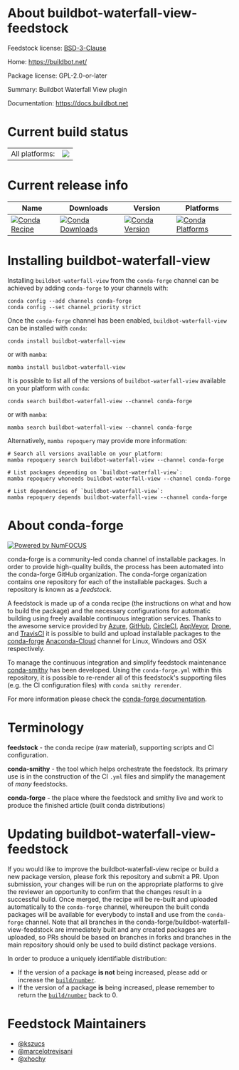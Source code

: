 About buildbot-waterfall-view-feedstock
=======================================

Feedstock license: [BSD-3-Clause](https://github.com/conda-forge/buildbot-waterfall-view-feedstock/blob/main/LICENSE.txt)

Home: https://buildbot.net/

Package license: GPL-2.0-or-later

Summary: Buildbot Waterfall View plugin

Documentation: https://docs.buildbot.net

Current build status
====================


<table><tr><td>All platforms:</td>
    <td>
      <a href="https://dev.azure.com/conda-forge/feedstock-builds/_build/latest?definitionId=7329&branchName=main">
        <img src="https://dev.azure.com/conda-forge/feedstock-builds/_apis/build/status/buildbot-waterfall-view-feedstock?branchName=main">
      </a>
    </td>
  </tr>
</table>

Current release info
====================

| Name | Downloads | Version | Platforms |
| --- | --- | --- | --- |
| [![Conda Recipe](https://img.shields.io/badge/recipe-buildbot--waterfall--view-green.svg)](https://anaconda.org/conda-forge/buildbot-waterfall-view) | [![Conda Downloads](https://img.shields.io/conda/dn/conda-forge/buildbot-waterfall-view.svg)](https://anaconda.org/conda-forge/buildbot-waterfall-view) | [![Conda Version](https://img.shields.io/conda/vn/conda-forge/buildbot-waterfall-view.svg)](https://anaconda.org/conda-forge/buildbot-waterfall-view) | [![Conda Platforms](https://img.shields.io/conda/pn/conda-forge/buildbot-waterfall-view.svg)](https://anaconda.org/conda-forge/buildbot-waterfall-view) |

Installing buildbot-waterfall-view
==================================

Installing `buildbot-waterfall-view` from the `conda-forge` channel can be achieved by adding `conda-forge` to your channels with:

```
conda config --add channels conda-forge
conda config --set channel_priority strict
```

Once the `conda-forge` channel has been enabled, `buildbot-waterfall-view` can be installed with `conda`:

```
conda install buildbot-waterfall-view
```

or with `mamba`:

```
mamba install buildbot-waterfall-view
```

It is possible to list all of the versions of `buildbot-waterfall-view` available on your platform with `conda`:

```
conda search buildbot-waterfall-view --channel conda-forge
```

or with `mamba`:

```
mamba search buildbot-waterfall-view --channel conda-forge
```

Alternatively, `mamba repoquery` may provide more information:

```
# Search all versions available on your platform:
mamba repoquery search buildbot-waterfall-view --channel conda-forge

# List packages depending on `buildbot-waterfall-view`:
mamba repoquery whoneeds buildbot-waterfall-view --channel conda-forge

# List dependencies of `buildbot-waterfall-view`:
mamba repoquery depends buildbot-waterfall-view --channel conda-forge
```


About conda-forge
=================

[![Powered by
NumFOCUS](https://img.shields.io/badge/powered%20by-NumFOCUS-orange.svg?style=flat&colorA=E1523D&colorB=007D8A)](https://numfocus.org)

conda-forge is a community-led conda channel of installable packages.
In order to provide high-quality builds, the process has been automated into the
conda-forge GitHub organization. The conda-forge organization contains one repository
for each of the installable packages. Such a repository is known as a *feedstock*.

A feedstock is made up of a conda recipe (the instructions on what and how to build
the package) and the necessary configurations for automatic building using freely
available continuous integration services. Thanks to the awesome service provided by
[Azure](https://azure.microsoft.com/en-us/services/devops/), [GitHub](https://github.com/),
[CircleCI](https://circleci.com/), [AppVeyor](https://www.appveyor.com/),
[Drone](https://cloud.drone.io/welcome), and [TravisCI](https://travis-ci.com/)
it is possible to build and upload installable packages to the
[conda-forge](https://anaconda.org/conda-forge) [Anaconda-Cloud](https://anaconda.org/)
channel for Linux, Windows and OSX respectively.

To manage the continuous integration and simplify feedstock maintenance
[conda-smithy](https://github.com/conda-forge/conda-smithy) has been developed.
Using the ``conda-forge.yml`` within this repository, it is possible to re-render all of
this feedstock's supporting files (e.g. the CI configuration files) with ``conda smithy rerender``.

For more information please check the [conda-forge documentation](https://conda-forge.org/docs/).

Terminology
===========

**feedstock** - the conda recipe (raw material), supporting scripts and CI configuration.

**conda-smithy** - the tool which helps orchestrate the feedstock.
                   Its primary use is in the construction of the CI ``.yml`` files
                   and simplify the management of *many* feedstocks.

**conda-forge** - the place where the feedstock and smithy live and work to
                  produce the finished article (built conda distributions)


Updating buildbot-waterfall-view-feedstock
==========================================

If you would like to improve the buildbot-waterfall-view recipe or build a new
package version, please fork this repository and submit a PR. Upon submission,
your changes will be run on the appropriate platforms to give the reviewer an
opportunity to confirm that the changes result in a successful build. Once
merged, the recipe will be re-built and uploaded automatically to the
`conda-forge` channel, whereupon the built conda packages will be available for
everybody to install and use from the `conda-forge` channel.
Note that all branches in the conda-forge/buildbot-waterfall-view-feedstock are
immediately built and any created packages are uploaded, so PRs should be based
on branches in forks and branches in the main repository should only be used to
build distinct package versions.

In order to produce a uniquely identifiable distribution:
 * If the version of a package **is not** being increased, please add or increase
   the [``build/number``](https://docs.conda.io/projects/conda-build/en/latest/resources/define-metadata.html#build-number-and-string).
 * If the version of a package **is** being increased, please remember to return
   the [``build/number``](https://docs.conda.io/projects/conda-build/en/latest/resources/define-metadata.html#build-number-and-string)
   back to 0.

Feedstock Maintainers
=====================

* [@kszucs](https://github.com/kszucs/)
* [@marcelotrevisani](https://github.com/marcelotrevisani/)
* [@xhochy](https://github.com/xhochy/)

